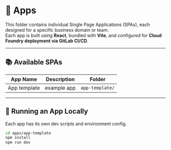 # 🧩 Apps

This folder contains individual Single Page Applications (SPAs), each designed for a specific business domain or team.  
Each app is built using **React**, bundled with **Vite**, and configured for **Cloud Foundry deployment via GitLab CI/CD**.

---

## 📚 Available SPAs

| App Name     | Description | Folder          |
| ------------ | ----------- | --------------- |
| App template | example app | `app-template/` |

---

## 🚀 Running an App Locally

Each app has its own dev scripts and environment config.

```bash
cd apps/app-template
npm install
npm run dev
```
